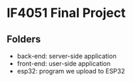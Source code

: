 # IF4051 Final Project

## Folders

- back-end: server-side application
- front-end: user-side application
- esp32: program we upload to ESP32

